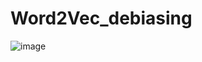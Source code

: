 # Word2Vec_debiasing

![image](https://github.com/MYinthewood/Word2Vec_debiasing/assets/129473659/bb88cebd-fd8d-40f2-9218-5d6789da4a30)
